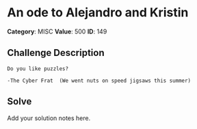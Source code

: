 # An ode to Alejandro and Kristin
**Category**: MISC
**Value**: 500
**ID**: 149

## Challenge Description
```
Do you like puzzles?

-The Cyber Frat  (We went nuts on speed jigsaws this summer)
```

## Solve
Add your solution notes here.
